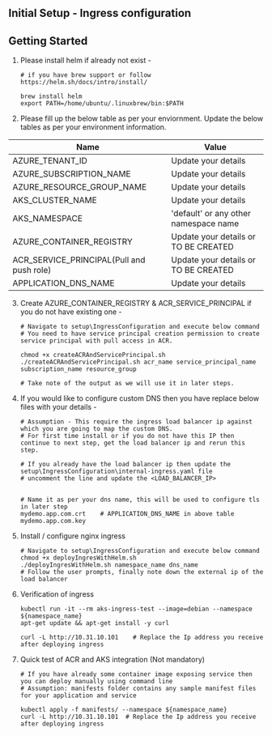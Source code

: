 Initial Setup - Ingress configuration
---------------------

Getting Started 
-------------

1. Please install helm if already not exist - 
   ```
   # if you have brew support or follow https://helm.sh/docs/intro/install/
   
   brew install helm
   export PATH=/home/ubuntu/.linuxbrew/bin:$PATH
   ```

2. Please fill up the below table as per your enviornment. Update the below tables as per your environment information.

| Name                                     |                Value                    |
| ---------------------------------------- | --------------------------------------- |
| AZURE_TENANT_ID                          |  Update your details                    |
| AZURE_SUBSCRIPTION_NAME                  |  Update your details                    |
| AZURE_RESOURCE_GROUP_NAME                |  Update your details                    |
| AKS_CLUSTER_NAME                         |  Update your details                    |
| AKS_NAMESPACE                            |  'default' or any other namespace name  |
| AZURE_CONTAINER_REGISTRY                 |  Update your details or TO BE CREATED   |
| ACR_SERVICE_PRINCIPAL(Pull and push role)|  Update your details or TO BE CREATED   |
| APPLICATION_DNS_NAME                     |  Update your details                    | 




3. Create AZURE_CONTAINER_REGISTRY & ACR_SERVICE_PRINCIPAL if you do not have existing one -

    ```
    # Navigate to setup\IngressConfiguration and execute below command
    # You need to have service principal creation permission to create service principal with pull access in ACR.

    chmod +x createACRAndServicePrincipal.sh
    ./createACRAndServicePrincipal.sh acr_name service_principal_name subscription_name resource_group

    # Take note of the output as we will use it in later steps. 

    ```

4. If you would like to configure custom DNS then you have replace below files with your details -

    ```
    # Assumption - This require the ingress load balancer ip against which you are going to map the custom DNS.
    # For first time install or if you do not have this IP then continue to next step, get the load balancer ip and rerun this step.

    # If you already have the load balancer ip then update the setup\IngressConfiguration\internal-ingress.yaml file
    # uncomment the line and update the <LOAD_BALANCER_IP>  


    # Name it as per your dns name, this will be used to configure tls in later step
    mydemo.app.com.crt    # APPLICATION_DNS_NAME in above table
    mydemo.app.com.key
    ```
5. Install / configure nginx ingress 

    ```
    # Navigate to setup\IngressConfiguration and execute below command
    chmod +x deployIngresWithHelm.sh
    ./deployIngresWithHelm.sh namespace_name dns_name
    # Follow the user prompts, finally note down the external ip of the load balancer
    ```

6. Verification of ingress

    ```
    kubectl run -it --rm aks-ingress-test --image=debian --namespace ${namespace_name}
    apt-get update && apt-get install -y curl

    curl -L http://10.31.10.101    # Replace the Ip address you receive after deploying ingress
    ```


7. Quick test of ACR and AKS integration (Not mandatory)

    ```
    # If you have already some container image exposing service then you can deploy manually using command line 
    # Assumption: manifests folder contains any sample manifest files for your application and service

    kubectl apply -f manifests/ --namespace ${namespace_name}
    curl -L http://10.31.10.101  # Replace the Ip address you receive after deploying ingress
    ```


